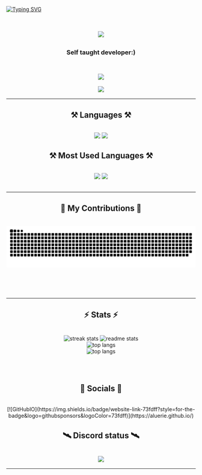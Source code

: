 [![Typing SVG](https://readme-typing-svg.herokuapp.com?font=Kanit&size=35&duration=2000&pause=500&color=F75C5C&width=435&lines=hello+user;welcome+to+my\'+profile)](https://github.com/0nsku/)
<h1 align="center">
    <img src="https://readme-typing-svg.herokuapp.com/?font=Righteous&size=35&center=true&vCenter=true&width=500&height=70&duration=4000&lines=Hi+There!+👋;+I'm+Onsku!;" />
</h1>

<h3 align="center">Self taught developer:)</h3>

<br/>

</p>
<p align="center">  
<img src="https://komarev.com/ghpvc/?username=0nsku">
</p>
 
<div align="center"> 
<img src="https://i.pinimg.com/originals/e2/b0/92/e2b092cf807838772079a06f64dabcce.gif" width="300"/>
  </a>
</div>

 <hr/>
 
<h2 align="center">⚒️ Languages ⚒️</h2>
<br/>
<div align="center">
    <img src="https://skillicons.dev/icons?i=,html,css,vscode,github,tailwind,git,php" />
    <img src="https://skillicons.dev/icons?i=nodejs,python,javascript,typescript,mongodb,c,java,nextjs,mysql,flask" /><br>
</div>

<h2 align="center">⚒️ Most Used Languages ⚒️</h2>
<br/>
<div align="center">
    <img src="https://skillicons.dev/icons?i=,html,css,php" />
    <img src="https://skillicons.dev/icons?i=nodejs,python,javascript,mysql" /><br>
</div>

<br/>
<hr/>

<div align="center">
  <h2>🐍 My Contributions 🐍</h2>
  <br>
  <img alt="snake eating my contributions" src="https://raw.githubusercontent.com/salesp07/salesp07/output/github-contribution-grid-snake.svg" />
  
  <br/><br/><br/>
</div>

<hr/>

<h2 align="center">⚡ Stats ⚡</h2>
<br>
<div align=center>
  <img width=390 src="https://github-readme-streak-stats-salesp07.vercel.app/?user=0nsku&count_private=true&theme=react&border_radius=10" alt="streak stats"/>
  <img width=390 src="https://github-readme-stats-salesp07.vercel.app/api?username=0nsku&count_private=true&show_icons=true&theme=react&rank_icon=github&border_radius=10" alt="readme stats" />
  <br/>
  <img width=325 src="https://github-readme-stats.vercel.app/api/top-langs/?username=0nsku&show_icons=true&hide_border=true&layout=compact&langs_count=8&theme=tokyonight" alt="top langs" />
  <br/>
  <img src="https://github-profile-trophy.vercel.app/?username=Aluerie&theme=darkhub&column=-1&no-bg=true" alt="top langs" />
</div>

<br/><br/>

<h2 align="center">📎  Socials  📎</h2>
<br>
<div align=center>
[![GitHubIO](https://img.shields.io/badge/website-link-73fdff?style=for-the-badge&logo=githubsponsors&logoColor=73fdff)](https://aluerie.github.io/)
<br>

    
<h2 align="center">🛰 Discord status  🛰</h2>
<br>
<div align=center>
<img src="https://discord.c99.nl/widget/theme-1/1174797931577102512.png">
<br>

<hr/>
